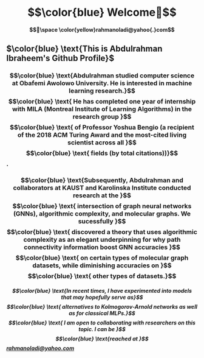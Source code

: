 # $$\color{blue} Welcome👋$$ 
#### $$📧\space \color{yellow}rahmanoladi@yahoo{.}com$$
## $\color{blue} \text{This is Abdulrahman Ibraheem's Github Profile}$  
### $$\color{blue} \text{Abdulrahman   studied  computer science at Obafemi Awolowo  University. He   is   interested   in   machine   learning research.}$$   $$\color{blue} \text{  He   has completed   one  year of   internship   with   MILA (Montreal   Institute   of   Learning   Algorithms) in   the  research group   }$$  $$\color{blue} \text{   of  Professor   Yoshua   Bengio (a   recipient   of   the 2018  ACM   Turing   Award and the most-cited living scientist across all }$$ $$\color{blue} \text{   fields (by total citations))}$$.

### $$\color{blue} \text{Subsequently,   Abdulrahman   and   collaborators   at   KAUST   and   Karolinska   Institute   conducted   research at   the  }$$  $$\color{blue} \text{ intersection   of   graph   neural   networks   (GNNs),   algorithmic   complexity, and    molecular   graphs. We  sucessfully }$$  $$\color{blue} \text{ discovered  a theory that uses algorithmic  complexity as an elegant underpinning for  why path   connectivity   information   boost GNN   accuracies }$$  $$\color{blue} \text{       on   certain  types of molecular graph datasets, while  diminishing   accuracies   on }$$  $$\color{blue} \text{  other   types of datasets.}$$

##### $$\color{blue} \text{In recent times, I have experimented into models that may hopefully serve as}$$ $$\color{blue} \text{ alternatives to Kolmogorov-Arnold networks as well as for classical MLPs.}$$  $$\color{blue} \text{ I am open to collaborating with researchers on this topic. I can be }$$ $$\color{blue} \text{reached at }$$rahmanoladi@yahoo.com


  
<!--
**rahmanoladi/rahmanoladi** is a ✨ _special_ ✨ repository because its `README.md` (this file) appears on your GitHub profile.

Here are some ideas to get you started:

- 🔭 I’m currently working on ...
- 🌱 I’m currently learning ...
- 👯 I’m looking to collaborate on ...
- 🤔 I’m looking for help with ...
- 💬 Ask me about ...
- 📫 How to reach me: ...
- 😄 Pronouns: ...
- ⚡ Fun fact: ...
-->

